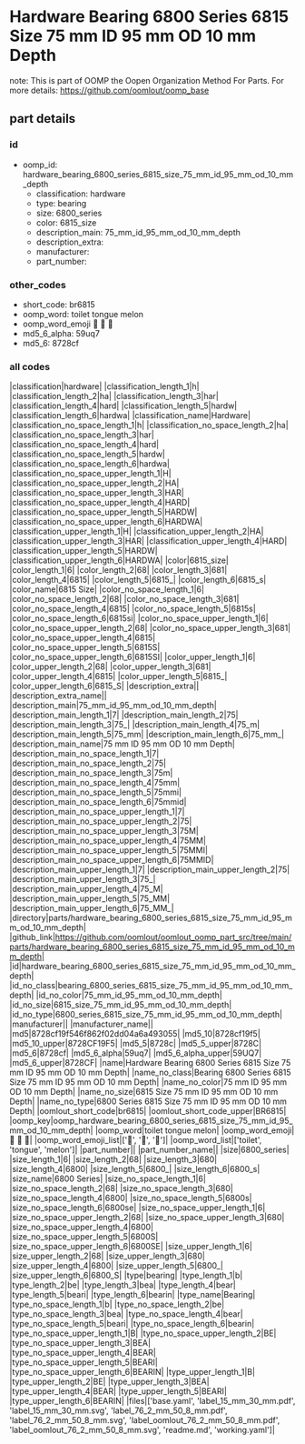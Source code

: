 # Hardware Bearing 6800 Series 6815 Size 75 mm ID 95 mm OD 10 mm Depth  

note: This is part of OOMP the Oopen Organization Method For Parts. For more details: https://github.com/oomlout/oomp_base

##  part details





### id
* oomp_id: hardware_bearing_6800_series_6815_size_75_mm_id_95_mm_od_10_mm_depth
  * classification: hardware
  * type: bearing
  * size: 6800_series
  * color: 6815_size
  * description_main: 75_mm_id_95_mm_od_10_mm_depth
  * description_extra: 
  * manufacturer: 
  * part_number: 

### other_codes
* short_code: br6815
* oomp_word: toilet tongue melon
* oomp_word_emoji :toilet: :tongue: :melon:
* md5_6_alpha: 59uq7
* md5_6: 8728cf

### all codes 
|classification|hardware|
|classification_length_1|h|
|classification_length_2|ha|
|classification_length_3|har|
|classification_length_4|hard|
|classification_length_5|hardw|
|classification_length_6|hardwa|
|classification_name|Hardware|
|classification_no_space_length_1|h|
|classification_no_space_length_2|ha|
|classification_no_space_length_3|har|
|classification_no_space_length_4|hard|
|classification_no_space_length_5|hardw|
|classification_no_space_length_6|hardwa|
|classification_no_space_upper_length_1|H|
|classification_no_space_upper_length_2|HA|
|classification_no_space_upper_length_3|HAR|
|classification_no_space_upper_length_4|HARD|
|classification_no_space_upper_length_5|HARDW|
|classification_no_space_upper_length_6|HARDWA|
|classification_upper_length_1|H|
|classification_upper_length_2|HA|
|classification_upper_length_3|HAR|
|classification_upper_length_4|HARD|
|classification_upper_length_5|HARDW|
|classification_upper_length_6|HARDWA|
|color|6815_size|
|color_length_1|6|
|color_length_2|68|
|color_length_3|681|
|color_length_4|6815|
|color_length_5|6815_|
|color_length_6|6815_s|
|color_name|6815 Size|
|color_no_space_length_1|6|
|color_no_space_length_2|68|
|color_no_space_length_3|681|
|color_no_space_length_4|6815|
|color_no_space_length_5|6815s|
|color_no_space_length_6|6815si|
|color_no_space_upper_length_1|6|
|color_no_space_upper_length_2|68|
|color_no_space_upper_length_3|681|
|color_no_space_upper_length_4|6815|
|color_no_space_upper_length_5|6815S|
|color_no_space_upper_length_6|6815SI|
|color_upper_length_1|6|
|color_upper_length_2|68|
|color_upper_length_3|681|
|color_upper_length_4|6815|
|color_upper_length_5|6815_|
|color_upper_length_6|6815_S|
|description_extra||
|description_extra_name||
|description_main|75_mm_id_95_mm_od_10_mm_depth|
|description_main_length_1|7|
|description_main_length_2|75|
|description_main_length_3|75_|
|description_main_length_4|75_m|
|description_main_length_5|75_mm|
|description_main_length_6|75_mm_|
|description_main_name|75 mm ID 95 mm OD 10 mm Depth|
|description_main_no_space_length_1|7|
|description_main_no_space_length_2|75|
|description_main_no_space_length_3|75m|
|description_main_no_space_length_4|75mm|
|description_main_no_space_length_5|75mmi|
|description_main_no_space_length_6|75mmid|
|description_main_no_space_upper_length_1|7|
|description_main_no_space_upper_length_2|75|
|description_main_no_space_upper_length_3|75M|
|description_main_no_space_upper_length_4|75MM|
|description_main_no_space_upper_length_5|75MMI|
|description_main_no_space_upper_length_6|75MMID|
|description_main_upper_length_1|7|
|description_main_upper_length_2|75|
|description_main_upper_length_3|75_|
|description_main_upper_length_4|75_M|
|description_main_upper_length_5|75_MM|
|description_main_upper_length_6|75_MM_|
|directory|parts/hardware_bearing_6800_series_6815_size_75_mm_id_95_mm_od_10_mm_depth|
|github_link|https://github.com/oomlout/oomlout_oomp_part_src/tree/main/parts/hardware_bearing_6800_series_6815_size_75_mm_id_95_mm_od_10_mm_depth|
|id|hardware_bearing_6800_series_6815_size_75_mm_id_95_mm_od_10_mm_depth|
|id_no_class|bearing_6800_series_6815_size_75_mm_id_95_mm_od_10_mm_depth|
|id_no_color|75_mm_id_95_mm_od_10_mm_depth|
|id_no_size|6815_size_75_mm_id_95_mm_od_10_mm_depth|
|id_no_type|6800_series_6815_size_75_mm_id_95_mm_od_10_mm_depth|
|manufacturer||
|manufacturer_name||
|md5|8728cf19f546f862f02dd04a6a493055|
|md5_10|8728cf19f5|
|md5_10_upper|8728CF19F5|
|md5_5|8728c|
|md5_5_upper|8728C|
|md5_6|8728cf|
|md5_6_alpha|59uq7|
|md5_6_alpha_upper|59UQ7|
|md5_6_upper|8728CF|
|name|Hardware Bearing 6800 Series 6815 Size 75 mm ID 95 mm OD 10 mm Depth|
|name_no_class|Bearing 6800 Series 6815 Size 75 mm ID 95 mm OD 10 mm Depth|
|name_no_color|75 mm ID 95 mm OD 10 mm Depth|
|name_no_size|6815 Size 75 mm ID 95 mm OD 10 mm Depth|
|name_no_type|6800 Series 6815 Size 75 mm ID 95 mm OD 10 mm Depth|
|oomlout_short_code|br6815|
|oomlout_short_code_upper|BR6815|
|oomp_key|oomp_hardware_bearing_6800_series_6815_size_75_mm_id_95_mm_od_10_mm_depth|
|oomp_word|toilet tongue melon|
|oomp_word_emoji|:toilet: :tongue: :melon:|
|oomp_word_emoji_list|[':toilet:', ':tongue:', ':melon:']|
|oomp_word_list|['toilet', 'tongue', 'melon']|
|part_number||
|part_number_name||
|size|6800_series|
|size_length_1|6|
|size_length_2|68|
|size_length_3|680|
|size_length_4|6800|
|size_length_5|6800_|
|size_length_6|6800_s|
|size_name|6800 Series|
|size_no_space_length_1|6|
|size_no_space_length_2|68|
|size_no_space_length_3|680|
|size_no_space_length_4|6800|
|size_no_space_length_5|6800s|
|size_no_space_length_6|6800se|
|size_no_space_upper_length_1|6|
|size_no_space_upper_length_2|68|
|size_no_space_upper_length_3|680|
|size_no_space_upper_length_4|6800|
|size_no_space_upper_length_5|6800S|
|size_no_space_upper_length_6|6800SE|
|size_upper_length_1|6|
|size_upper_length_2|68|
|size_upper_length_3|680|
|size_upper_length_4|6800|
|size_upper_length_5|6800_|
|size_upper_length_6|6800_S|
|type|bearing|
|type_length_1|b|
|type_length_2|be|
|type_length_3|bea|
|type_length_4|bear|
|type_length_5|beari|
|type_length_6|bearin|
|type_name|Bearing|
|type_no_space_length_1|b|
|type_no_space_length_2|be|
|type_no_space_length_3|bea|
|type_no_space_length_4|bear|
|type_no_space_length_5|beari|
|type_no_space_length_6|bearin|
|type_no_space_upper_length_1|B|
|type_no_space_upper_length_2|BE|
|type_no_space_upper_length_3|BEA|
|type_no_space_upper_length_4|BEAR|
|type_no_space_upper_length_5|BEARI|
|type_no_space_upper_length_6|BEARIN|
|type_upper_length_1|B|
|type_upper_length_2|BE|
|type_upper_length_3|BEA|
|type_upper_length_4|BEAR|
|type_upper_length_5|BEARI|
|type_upper_length_6|BEARIN|
|files|['base.yaml', 'label_15_mm_30_mm.pdf', 'label_15_mm_30_mm.svg', 'label_76_2_mm_50_8_mm.pdf', 'label_76_2_mm_50_8_mm.svg', 'label_oomlout_76_2_mm_50_8_mm.pdf', 'label_oomlout_76_2_mm_50_8_mm.svg', 'readme.md', 'working.yaml']|
